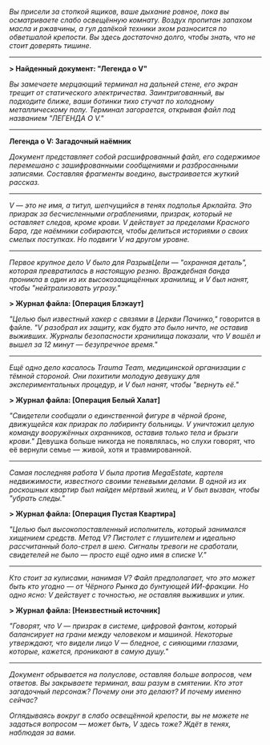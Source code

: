 _Вы присели за стопкой ящиков, ваше дыхание ровное, пока вы осматриваете слабо освещённую комнату. Воздух пропитан запахом масла и ржавчины, а гул далёкой техники эхом разносится по обветшалой крепости. Вы здесь достаточно долго, чтобы знать, что не стоит доверять тишине._

---

**> Найденный документ: "Легенда о V"**

_Вы замечаете мерцающий терминал на дальней стене, его экран трещит от статического электричества. Заинтригованный, вы подходите ближе, ваши ботинки тихо стучат по холодному металлическому полу. Терминал загорается, открывая файл под названием "ЛЕГЕНДА О V."_

---

**Легенда о V: Загадочный наёмник**

_Документ представляет собой расшифрованный файл, его содержимое перемешано с зашифрованными сообщениями и разбросанными записями. Составляя фрагменты воедино, выстраивается жуткий рассказ._

---

_V — это не имя, а титул, шепчущийся в тенях подполья Арклайта. Это призрак за бесчисленными ограблениями, призрак, который не оставляет следов, кроме крови. V действует за пределами Красного Бара, где наёмники собираются, чтобы делиться историями о своих смелых поступках. Но подвиги V на другом уровне._

---

_Первое крупное дело V было для РазрывЦепи — "охранная деталь", которая превратилась в настоящую резню. Враждебная банда проникла в один из их высокозащищённых хранилищ, и V был нанят, чтобы "нейтрализовать угрозу."_

**> Журнал файла: [Операция Блэкаут]**

_"Целью был известный хакер с связями в Церкви Пачинко,"_ говорится в файле. _"V разобрал их защиту, как будто это было ничто, не оставив выживших. Журналы безопасности хранилища показали, что V вошёл и вышел за 12 минут — безупречное время."_

---

_Ещё одно дело касалось Trauma Team, медицинской организации с тёмной стороной. Они похитили молодую девушку для экспериментальных процедур, и V был нанят, чтобы "вернуть её."_

**> Журнал файла: [Операция Белый Халат]**

_"Свидетели сообщали о единственной фигуре в чёрной броне, движущейся как призрак по лабиринту больницы. V уничтожил целую команду вооружённых охранников, оставив только тела и брызги крови."_ Девушка больше никогда не появлялась, но слухи говорят, что её вернули семье — живой, хотя и травмированной.

---

_Самая последняя работа V была против MegaEstate, картеля недвижимости, известного своими теневыми делами. В одной из их роскошных квартир был найден мёртвый жилец, и V был вызван, чтобы "убрать следы."_

**> Журнал файла: [Операция Пустая Квартира]**

_"Целью был высокопоставленный исполнитель, который занимался хищением средств. Метод V? Пистолет с глушителем и идеально рассчитанный боло-стрел в шею. Сигналы тревоги не сработали, свидетелей не было — просто ещё одно имя в списке V."_

---

_Кто стоит за кулисами, нанимая V? Файл предполагает, что это может быть кто угодно — от Чёрного Рынка до бунтующей ИИ-фракции. Но одно ясно: V действует с точностью, не оставляя выживших и улик._

**> Журнал файла: [Неизвестный источник]**

_"Говорят, что V — призрак в системе, цифровой фантом, который балансирует на грани между человеком и машиной. Некоторые утверждают, что видели лицо V — бледное, с сияющими глазами, которые, кажется, проникают в самую душу."_

---

_Документ обрывается на полуслове, оставляя больше вопросов, чем ответов. Вы закрываете терминал, ваш разум в смятении. Кто этот загадочный персонаж? Почему они это делают? И почему именно сейчас?_

_Оглядываясь вокруг в слабо освещённой крепости, вы не можете не задаться вопросом — может быть, V здесь тоже? Ждёт в тенях, наблюдая за вами._
